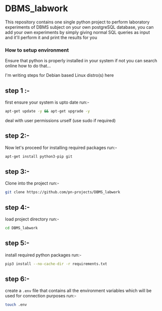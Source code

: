 # DBMS_labwork
This repository contains one single python project to perform laboratory experiments of DBMS subject on your own postgreSQL database, you can add your own experiments by simply giving normal SQL queries as input and it'll perform it and print the results for you

### How to setup environment 

Ensure that python is properly installed in your system 
if not you can search online how to do that...

I'm writing steps for Debian based Linux distro(s) here

## step 1 :- 
first ensure your system is upto date
run:- 
```bash
apt-get update -y && apt-get upgrade -y
```
deal with user permissions urself (use sudo if required)

## step 2:-
Now let's proceed for installing required packages 
run:-
```bash
apt-get install python3-pip git
```

## step 3:-
Clone into the project 
run:-
```bash
git clone https://github.com/pn-projects/DBMS_labwork
```

## step 4:-
load project directory 
run:- 
```bash
cd DBMS_labwork
```

## step 5:-
install required python packages
run:- 
```bash
pip3 install --no-cache-dir -r requirements.txt
```

## step 6:-
create a `.env` file that contains all the environment variables which will be used for connection purposes 
run:- 
```bash
touch .env
